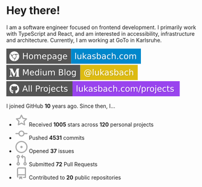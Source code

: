 # Hey there!

I am a software engineer focused on frontend development. I primarily work with TypeScript and React, and am interested in accessibility, infrastructure and architecture. Currently, I am working at GoTo in Karlsruhe.

[![Homepage](./icons/homepage.svg)](https://lukasbach.com)
[![Medium Blog](./icons/medium.svg)](https://medium.com/@lukasbach)
[![My Projects](./icons/projects.svg)](https://lukasbach.com/projects)

I joined GitHub **10** years ago. Since then, I...

- ![](./icons/star.svg) Received **1005** stars across **120** personal projects
- ![](./icons/commit.svg) Pushed **4531** commits
- ![](./icons/issues.svg) Opened **37** issues
- ![](./icons/pr.svg) Submitted **72** Pull Requests
- ![](./icons/repo.svg) Contributed to **20** public repositories
